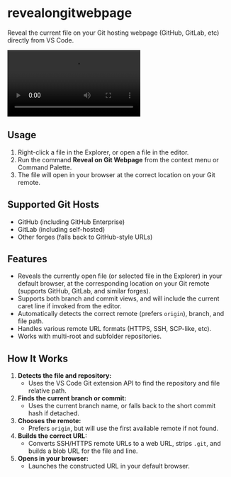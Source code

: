 
# revealongitwebpage

Reveal the current file on your Git hosting webpage (GitHub, GitLab, etc) directly from VS Code.

![Usage Demo](usage.mp4)

## Usage

1. Right-click a file in the Explorer, or open a file in the editor.
2. Run the command **Reveal on Git Webpage** from the context menu or Command Palette.
3. The file will open in your browser at the correct location on your Git remote.

## Supported Git Hosts

- GitHub (including GitHub Enterprise)
- GitLab (including self-hosted)
- Other forges (falls back to GitHub-style URLs)

## Features

- Reveals the currently open file (or selected file in the Explorer) in your default browser, at the corresponding location on your Git remote (supports GitHub, GitLab, and similar forges).
- Supports both branch and commit views, and will include the current caret line if invoked from the editor.
- Automatically detects the correct remote (prefers `origin`), branch, and file path.
- Handles various remote URL formats (HTTPS, SSH, SCP-like, etc).
- Works with multi-root and subfolder repositories.

## How It Works

1. **Detects the file and repository:**
	- Uses the VS Code Git extension API to find the repository and file relative path.
2. **Finds the current branch or commit:**
	- Uses the current branch name, or falls back to the short commit hash if detached.
3. **Chooses the remote:**
	- Prefers `origin`, but will use the first available remote if not found.
4. **Builds the correct URL:**
	- Converts SSH/HTTPS remote URLs to a web URL, strips `.git`, and builds a blob URL for the file and line.
5. **Opens in your browser:**
	- Launches the constructed URL in your default browser.





